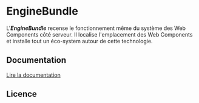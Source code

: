 EngineBundle
============

L'***EngineBundle*** recense le fonctionnement même du système des Web Components côté serveur.
Il localise l'emplacement des Web Components et installe tout un éco-system autour de cette technologie.
 
Documentation
-------------

[Lire la documentation](./Resources/doc/README.md)

Licence
-------